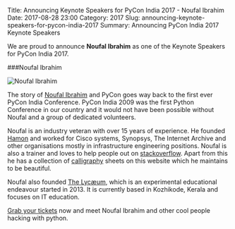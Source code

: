 Title: Announcing Keynote Speakers for PyCon India 2017 - Noufal Ibrahim
Date: 2017-08-28 23:00
Category: 2017
Slug: announcing-keynote-speakers-for-pycon-india-2017
Summary: Announcing PyCon India 2017 Keynote Speakers

We are proud to announce **Noufal Ibrahim** as one of the Keynote Speakers for PyCon India 2017.

###Noufal Ibrahim

![Noufal Ibrahim](https://in.pycon.org/2017/images/speakers/noufal_ibrahim.jpg)

The story of [Noufal Ibrahim](http://nibrahim.net.in/) and PyCon goes way back to the first ever PyCon India Conference. PyCon India 2009 was the first Python Conference in our country and it would not have been possible without Noufal and a group of dedicated volunteers.

Noufal is an industry veteran with over 15 years of experience. He founded [Hamon](https://hamon.in/about/) and worked for Cisco systems, Synopsys, The Internet Archive and other organisations mostly in infrastructure engineering positions. Noufal is also a trainer and loves to help people out on [stackoverflow](http://stackoverflow.com/users/229602/noufal-ibrahim). Apart from this he has a collection of [calligraphy](http://calligraffiti.in/) sheets on this website which he maintains to be beautiful.

Noufal also founded [The Lycӕum](http://thelycaeum.in/), which is an experimental educational endeavour started in 2013. It is currently based in Kozhikode, Kerala and focuses on IT education.

[Grab your tickets](https://bit.ly/PyConIndiaTickets) now and meet Noufal Ibrahim and other cool people hacking with python.
